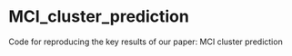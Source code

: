 # MCI_cluster_prediction
 Code for reproducing the key results of our paper: MCI cluster prediction
